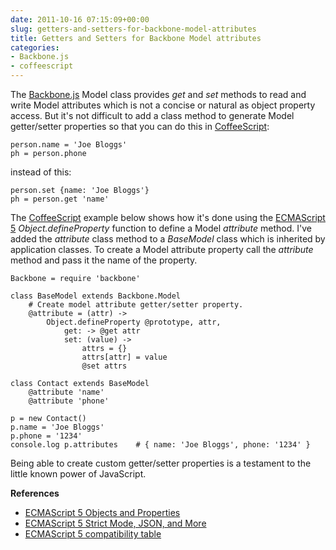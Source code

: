 ```yaml
---
date: 2011-10-16 07:15:09+00:00
slug: getters-and-setters-for-backbone-model-attributes
title: Getters and Setters for Backbone Model attributes
categories:
- Backbone.js
- coffeescript
---
```


The [Backbone.js](http://documentcloud.github.com/backbone/) Model class provides _get_ and _set_ methods to read and write Model attributes which is not a concise or natural as object property access. But it's not difficult to add a class method to generate Model getter/setter properties so that you can do this in [CoffeeScript](http://jashkenas.github.com/coffee-script/):
    
    person.name = 'Joe Bloggs'
    ph = person.phone


 

instead of this:
    
    person.set {name: 'Joe Bloggs'}
    ph = person.get 'name'

<!--more-->

The [CoffeeScript](http://jashkenas.github.com/coffee-script/) example below shows how it's done using the [ECMAScript 5](http://www.ecma-international.org/publications/standards/Ecma-262.htm) _Object.defineProperty_ function to define a Model _attribute_ method. I've added the _attribute_ class method to a _BaseModel_ class which is inherited by application classes. To create a Model attribute property call the _attribute_ method and pass it the name of the property.



    
    Backbone = require 'backbone'
    
    class BaseModel extends Backbone.Model
        # Create model attribute getter/setter property.
        @attribute = (attr) ->
            Object.defineProperty @prototype, attr,
                get: -> @get attr
                set: (value) ->
                    attrs = {}
                    attrs[attr] = value
                    @set attrs
    
    class Contact extends BaseModel
        @attribute 'name'
        @attribute 'phone'
    
    p = new Contact()
    p.name = 'Joe Bloggs'
    p.phone = '1234'
    console.log p.attributes    # { name: 'Joe Bloggs', phone: '1234' }


 


Being able to create custom getter/setter properties is a testament to the little known power of JavaScript.

**References**

  * [ECMAScript 5 Objects and Properties](http://ejohn.org/blog/ecmascript-5-objects-and-properties/)
  * [ECMAScript 5 Strict Mode, JSON, and More](http://ejohn.org/blog/ecmascript-5-strict-mode-json-and-more/)
  * [ECMAScript 5 compatibility table](http://kangax.github.com/es5-compat-table/)
